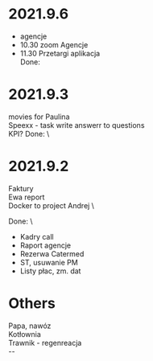 # 2021.9.6
- agencje 
- 10.30 zoom Agencje
- 11.30 Przetargi aplikacja 
</br>Done:

# 2021.9.3
movies for Paulina \
Speexx - task  write answerr to questions \
KPI?
Done: \

# 2021.9.2
Faktury \
Ewa report \
Docker to project Andrej \

Done: \
- Kadry call 
- Raport agencje 
- Rezerwa Catermed 
- ST, usuwanie PM
- Listy płac, zm. dat


# Others
Papa, nawóz </br>
Kotłownia </br>
Trawnik - regenreacja </br>
--</br>
